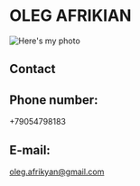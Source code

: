 # OLEG AFRIKIAN
![Here's my photo](/rsschool-cv/my_photo.jpg)

## Contact
## Phone number:
+79054798183
## E-mail:
oleg.afrikyan@gmail.com